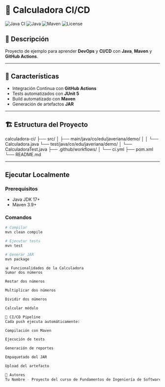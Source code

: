 # 🧮 Calculadora CI/CD
![Java CI](https://github.com/samypipe470/calculadora-ci-devops/workflows/Java%20CI%20con%20Maven/badge.svg)
![Java](https://img.shields.io/badge/Java-17-orange)
![Maven](https://img.shields.io/badge/Maven-3.9-blue)
![License](https://img.shields.io/badge/License-MIT-green)

## 📝 Descripción
Proyecto de ejemplo para aprender **DevOps** y **CI/CD** con **Java**, **Maven** y **GitHub Actions**.

---

## 🚀 Características
- Integración Continua con **GitHub Actions**
- Tests automatizados con **JUnit 5**
- Build automatizado con **Maven**
- Generación de artefactos **JAR**

---

## 🏗️ Estructura del Proyecto

calculadora-ci/
├── src/ │
├── main/java/co/edu/javeriana/demo/ │
│ └── Calculadora.java
└── test/java/co/edu/javeriana/demo/ │
└── CalculadoraTest.java ├── .github/workflows/ │
└── ci.yml
├── pom.xml
└── README.md

---

## Ejecutar Localmente

### Prerequisitos
- Java JDK 17+
- Maven 3.9+

### Comandos
```bash
# Compilar
mvn clean compile

# Ejecutar tests
mvn test

# Generar JAR
mvn package

📊 Funcionalidades de la Calculadora
Sumar dos números

Restar dos números

Multiplicar dos números

Dividir dos números

Calcular módulo

🔄 CI/CD Pipeline
Cada push ejecuta automáticamente:

Compilación con Maven

Ejecución de tests

Generación de reportes

Empaquetado del JAR

Upload del artefacto

👥 Autores
Tu Nombre - Proyecto del curso de Fundamentos de Ingeniería de Software